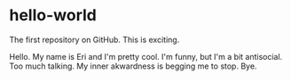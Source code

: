 # hello-world
The first repository on GitHub. This is exciting. 

Hello. My name is Eri and I'm pretty cool. I'm funny, but I'm a bit antisocial. Too much 
talking. My inner akwardness is begging me to stop. Bye.
